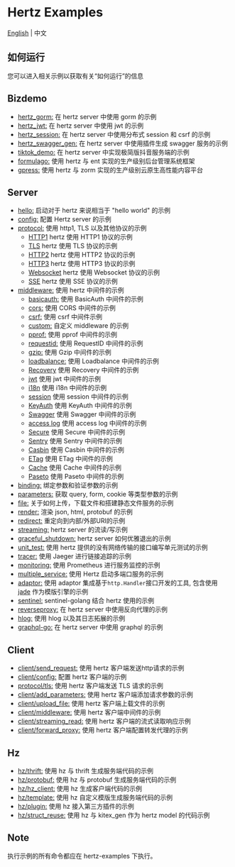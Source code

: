 # Hertz Examples

[English](README.md) | 中文

## 如何运行

您可以进入相关示例以获取有关“如何运行”的信息

## Bizdemo

- [hertz_gorm:](bizdemo/hertz_gorm) 在 hertz server 中使用 gorm 的示例
- [hertz_jwt:](bizdemo/hertz_jwt) 在 hertz server 中使用 jwt 的示例
- [hertz_session:](bizdemo/hertz_session) 在 hertz server 中使用分布式 session 和 csrf 的示例
- [hertz_swagger_gen:](bizdemo/hertz_swagger_gen) 在 hertz server 中使用插件生成 swagger 服务的示例
- [tiktok_demo:](bizdemo/tiktok_demo) 在 hertz server 中实现极简版抖音服务端的示例
- [formulago:](https://github.com/chenghonour/formulago) 使用 hertz 与 ent 实现的生产级别后台管理系统框架
- [gpress:](https://github.com/springrain/gpress) 使用 hertz 与 zorm 实现的生产级别云原生高性能内容平台

## Server

- [hello:](hello) 启动对于 hertz 来说相当于 "hello world" 的示例
- [config:](config) 配置 Hertz server 的示例
- [protocol:](protocol) 使用 http1, TLS 以及其他协议的示例
  - [HTTP1](https://github.com/cloudwego/hertz-examples/tree/main/protocol/http1) hertz 使用 HTTP1 协议的示例
  - [TLS](https://github.com/cloudwego/hertz-examples/tree/main/protocol/tls) hertz 使用 TLS 协议的示例
  - [HTTP2](https://github.com/hertz-contrib/http2/tree/main/examples) hertz 使用 HTTP2 协议的示例
  - [HTTP3](https://github.com/hertz-contrib/http3/tree/main/examples/quic-go) hertz 使用 HTTP3 协议的示例
  - [Websocket](https://github.com/hertz-contrib/websocket/tree/main/examples) hertz 使用 Websocket 协议的示例
  - [SSE](https://github.com/hertz-contrib/sse/tree/main/examples) hertz 使用 SSE 协议的示例
- [middleware:](middleware) 使用 hertz 中间件的示例
  - [basicauth:](middleware/basicauth) 使用 BasicAuth 中间件的示例
  - [cors:](middleware/CORS) 使用 CORS 中间件的示例
  - [csrf:](middleware/csrf) 使用 csrf 中间件示例
  - [custom:](middleware/custom) 自定义 middleware 的示例
  - [pprof:](middleware/pprof) 使用 pprof 中间件的示例
  - [requestid:](middleware/requestid) 使用 RequestID 中间件的示例
  - [gzip:](middleware/gzip) 使用 Gzip 中间件的示例
  - [loadbalance:](middleware/loadbalance) 使用 Loadbalance 中间件的示例
  - [Recovery](https://www.cloudwego.io/zh/docs/hertz/tutorials/basic-feature/middleware/recovery/) 使用 Recovery 中间件的示例
  - [jwt](https://github.com/hertz-contrib/jwt/tree/main/example/basic) 使用 jwt 中间件的示例
  - [i18n](https://github.com/hertz-contrib/i18n/tree/main/example) 使用 i18n 中间件的示例
  - [session](https://github.com/hertz-contrib/sessions/tree/main/_example) 使用 session 中间件的示例
  - [KeyAuth](https://github.com/hertz-contrib/keyauth/tree/main/example) 使用 KeyAuth 中间件的示例
  - [Swagger](https://github.com/hertz-contrib/swagger/tree/main/example/basic) 使用 Swagger 中间件的示例
  - [access log](https://github.com/hertz-contrib/logger/tree/main/accesslog/example) 使用 access log 中间件的示例
  - [Secure](https://github.com/hertz-contrib/secure/tree/main/example/custom) 使用 Secure 中间件的示例
  - [Sentry](https://github.com/hertz-contrib/hertzsentry) 使用 Sentry 中间件的示例
  - [Casbin](https://github.com/hertz-contrib/casbin/tree/main/example) 使用 Casbin 中间件的示例
  - [ETag](https://github.com/hertz-contrib/etag/tree/main/example) 使用 ETag 中间件的示例
  - [Cache](https://github.com/hertz-contrib/cache/tree/main/example) 使用 Cache 中间件的示例
  - [Paseto](https://github.com/hertz-contrib/paseto/tree/main/example) 使用 Paseto 中间件的示例
- [binding:](binding) 绑定参数和验证参数的示例
- [parameters:](parameter) 获取 query, form, cookie 等类型参数的示例
- [file:](file) 关于如何上传，下载文件和搭建静态文件服务的示例
- [render:](render) 渲染 json, html, protobuf 的示例
- [redirect:](redirect) 重定向到内部/外部URI的示例
- [streaming:](streaming) hertz server 的流读/写示例
- [graceful_shutdown:](graceful_shutdown) hertz server 如何优雅退出的示例
- [unit_test:](unit_test) 使用 hertz 提供的没有网络传输的接口编写单元测试的示例
- [tracer:](tracer) 使用 Jaeger 进行链接追踪的示例
- [monitoring:](monitoring) 使用 Prometheus 进行服务监控的示例
- [multiple_service:](multiple_service) 使用 Hertz 启动多端口服务的示例
- [adaptor:](adaptor) 使用 adaptor 集成基于`http.Handler`接口开发的工具, 包含使用 [jade](https://github.com/Joker/jade) 作为模版引擎的示例
- [sentinel:](sentinel) sentinel-golang 结合 hertz 使用的示例
- [reverseproxy:](reverseproxy) 在 hertz server 中使用反向代理的示例
- [hlog:](hlog) 使用 hlog 以及其日志拓展的示例
- [graphql-go:](graphql-go) 在 hertz server 中使用 graphql 的示例


## Client

- [client/send_request:](client/send_request) 使用 hertz 客户端发送http请求的示例
- [client/config:](client/config) 配置 hertz 客户端的示例
- [protocol/tls:](protocol/tls) 使用 hertz 客户端发送 TLS 请求的示例
- [client/add_parameters:](client/add_parameters) 使用 hertz 客户端添加请求参数的示例
- [client/upload_file:](client/upload_file) 使用 hertz 客户端上载文件的示例
- [client/middleware:](client/middleware) 使用 hertz 客户端中间件的示例
- [client/streaming_read:](client/streaming_read) 使用 hertz 客户端的流式读取响应示例
- [client/forward_proxy:](client/forward_proxy) 使用 hertz 客户端配置转发代理的示例

## Hz

- [hz/thrift:](hz/thrift) 使用 hz 与 thrift 生成服务端代码的示例
- [hz/protobuf:](hz/protobuf) 使用 hz 与 protobuf 生成服务端代码的示例
- [hz/hz_client:](hz/hz_client) 使用 hz 生成客户端代码的示例
- [hz/template:](hz/template) 使用 hz 自定义模版生成服务端代码的示例
- [hz/plugin:](hz/plugin) 使用 hz 接入第三方插件的示例
- [hz/struct_reuse:](hz/struct_reuse) 使用 hz 与 kitex_gen 作为 hertz model 的代码示例

## Note

执行示例的所有命令都应在 hertz-examples 下执行。
